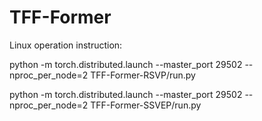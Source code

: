 # TFF-Former

Linux operation instruction:

python -m torch.distributed.launch --master_port 29502 --nproc_per_node=2 TFF-Former-RSVP/run.py

python -m torch.distributed.launch --master_port 29502 --nproc_per_node=2 TFF-Former-SSVEP/run.py
